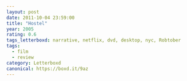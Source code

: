 ```yaml
---
layout: post 
date: 2011-10-04 23:59:00
title: "Hostel"
year: 2005
rating: 0.6
tags_letterboxd: narrative, netflix, dvd, desktop, nyc, Robtober
tags:
  - film
  - review
category: Letterboxd
canonical: https://boxd.it/9az
---
```

